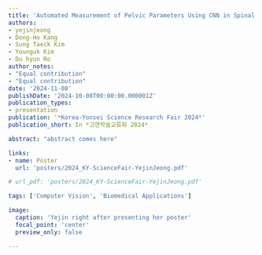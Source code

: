 ```yaml
---
title: 'Automated Measurement of Pelvic Parameters Using CNN in Spinal Conditions: Overcoming Challenges in Coronal Deformity Cases'
authors:
- yejinjeong
- Dong-Ho Kang
- Sung Taeck Kim
- Younguk Kim
- Du hyun Ro
author_notes:
- "Equal contribution"
- "Equal contribution"
date: '2024-11-08'
publishDate: '2024-10-08T00:00:00.000001Z'
publication_types:
- presentation
publication: '*Korea-Yonsei Science Research Fair 2024*'
publication_short: In *고연학술교류회 2024*

abstract: "abstract comes here"

links:
- name: Poster
  url: 'posters/2024_KY-ScienceFair-YejinJeong.pdf'

# url_pdf: 'posters/2024_KY-ScienceFair-YejinJeong.pdf'

tags: ['Computer Vision', 'Biomedical Applications']

image:
  caption: 'Yejin right after presenting her poster'
  focal_point: 'center'
  preview_only: false

---
```

